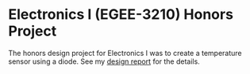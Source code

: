 # Electronics I (EGEE-3210) Honors Project
 
The honors design project for Electronics I was to create a temperature sensor using a diode.  See my [design report](https://github.com/wisemankaitlyn/BitSwapper) for the details.